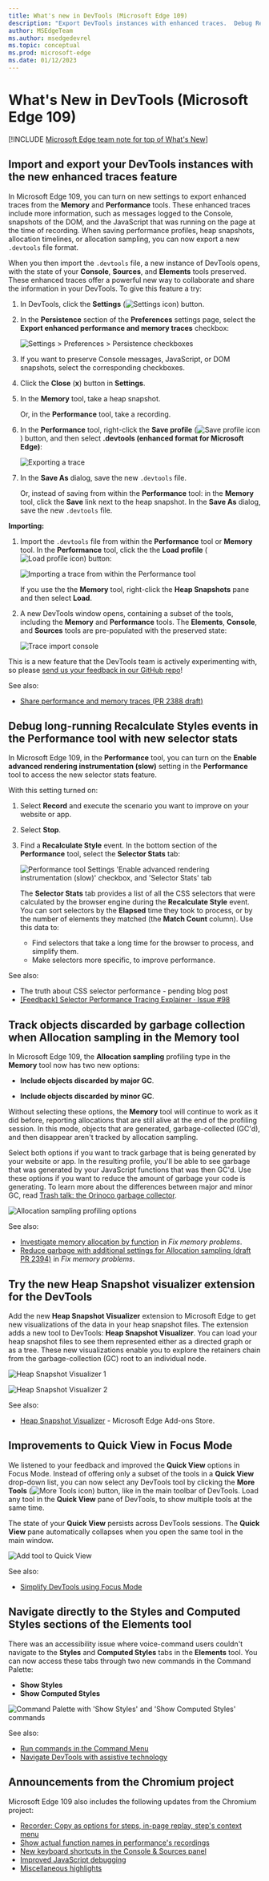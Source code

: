 ```yaml
---
title: What's new in DevTools (Microsoft Edge 109)
description: "Export DevTools instances with enhanced traces.  Debug Recalculate Styles events in Performance tool with selector stats.  Track GC'd objects when Allocation sampling in Memory tool.  Heap Snapshot Visualizer.  Quick View in Focus Mode has all tools.  Navigate directly to Styles in Elements tool.  And more."
author: MSEdgeTeam
ms.author: msedgedevrel
ms.topic: conceptual
ms.prod: microsoft-edge
ms.date: 01/12/2023
---
```

# What's New in DevTools (Microsoft Edge 109)

[!INCLUDE [Microsoft Edge team note for top of What's New](../../includes/edge-whats-new-note.md)]


<!-- Todo:
Items 1-4 (of 6): create final pngs.  
Check flow/positioning of pngs vs text steps.
Link to Chromium items when exist.
Link See Also items to articles when blog posts or PRs are published.
Final edit pass on text.
-->


<!-- ====================================================================== -->
## Import and export your DevTools instances with the new enhanced traces feature

<!-- Subtitle: Use enhanced traces to preserve Console messages, DOM snapshots, and the JavaScript running on the page when exporting a heap snapshot or performance trace. -->

In Microsoft Edge 109, you can turn on new settings to export enhanced traces from the **Memory** and **Performance** tools.  These enhanced traces include more information, such as messages logged to the Console, snapshots of the DOM, and the JavaScript that was running on the page at the time of recording.  When saving performance profiles, heap snapshots, allocation timelines, or allocation sampling, you can now export a new `.devtools` file format.

When you then import the `.devtools` file, a new instance of DevTools opens, with the state of your **Console**, **Sources**, and **Elements** tools preserved.  These enhanced traces offer a powerful new way to collaborate and share the information in your DevTools. To give this feature a try:

1. In DevTools, click the **Settings** (![Settings icon](../../../media/settings-gear-icon-light-theme.png)) button.

1. In the **Persistence** section of the **Preferences** settings page, select the **Export enhanced performance and memory traces** checkbox:

   ![Settings > Preferences > Persistence checkboxes](./devtools-109-images/enhanced-trace-settings.png)

1. If you want to preserve Console messages, JavaScript, or DOM snapshots, select the corresponding checkboxes.

1. Click the **Close** (**x**) button in **Settings**.

1. In the **Memory** tool, take a heap snapshot.

   Or, in the **Performance** tool, take a recording.

1. In the **Performance** tool, right-click the **Save profile** (![Save profile icon](./devtools-109-images/save-profile-icon.png)) button, and then select **.devtools (enhanced format for Microsoft Edge)**:

   ![Exporting a trace](./devtools-109-images/enhanced-trace-export.png)

1. In the **Save As** dialog, save the new `.devtools` file.

   Or, instead of saving from within the **Performance** tool: in the **Memory** tool, click the **Save** link next to the heap snapshot.  In the **Save As** dialog, save the new `.devtools` file.

**Importing:**

1. Import the `.devtools` file from within the **Performance** tool or **Memory** tool.  In the **Performance** tool, click the the **Load profile** (![Load profile icon](./devtools-109-images/load-profile-icon.png)) button:

   ![Importing a trace from within the Performance tool](./devtools-109-images/enhanced-trace-import.png)

   If you use the the **Memory** tool, right-click the **Heap Snapshots** pane and then select **Load**.

1. A new DevTools window opens, containing a subset of the tools, including the **Memory** and **Performance** tools.  The **Elements**, **Console**, and **Sources** tools are pre-populated with the preserved state:

   ![Trace import console](./devtools-109-images/enhanced-trace-import-console.png)

This is a new feature that the DevTools team is actively experimenting with, so please [send us your feedback in our GitHub repo](https://github.com/MicrosoftEdge/DevTools/issues)!

See also:
* [Share performance and memory traces (PR 2388 draft)](https://github.com/MicrosoftDocs/edge-developer/blob/user/pabrosse/enhanced-traces/microsoft-edge/devtools-guide-chromium/evaluate-performance/share-traces.md)
<!-- todo: link to final article when PR is live, after merge main into present branch.  expect:
* [Share performance and memory traces](../../../evaluate-performance/share-traces.md)
-->


<!-- ====================================================================== -->
## Debug long-running Recalculate Styles events in the Performance tool with new selector stats

<!-- Subtitle: Understand which of your CSS selectors are contributing to slow performance of your website or app. -->

In Microsoft Edge 109, in the **Performance** tool, you can turn on the **Enable advanced rendering instrumentation (slow)** setting in the **Performance** tool to access the new selector stats feature.

With this setting turned on:

1. Select **Record** and execute the scenario you want to improve on your website or app.

1. Select **Stop**.

1. Find a **Recalculate Style** event.  In the bottom section of the **Performance** tool, select the **Selector Stats** tab:

   ![Performance tool Settings 'Enable advanced rendering instrumentation (slow)' checkbox, and 'Selector Stats' tab](./devtools-109-images/advanced-rendering-instrum.png)

   The **Selector Stats** tab provides a list of all the CSS selectors that were calculated by the browser engine during the **Recalculate Style** event.  You can sort selectors by the **Elapsed** time they took to process, or by the number of elements they matched (the **Match Count** column).  Use this data to:

   * Find selectors that take a long time for the browser to process, and simplify them.
   * Make selectors more specific, to improve performance.

See also:
* The truth about CSS selector performance - pending blog post<!-- todo: incoming PR next week -->
* [[Feedback] Selector Performance Tracing Explainer · Issue #98](https://github.com/MicrosoftEdge/DevTools/issues/98)


<!-- ====================================================================== -->
## Track objects discarded by garbage collection when Allocation sampling in the Memory tool

<!-- Subtitle: Use the new options under Allocation sampling to track how much garbage your website or app is generating. -->
<!-- or: how much detached memory, memory leaks, unused allocated memory -->

In Microsoft Edge 109, the **Allocation sampling** profiling type in the **Memory** tool now has two new options:

*  **Include objects discarded by major GC**.

*  **Include objects discarded by minor GC**.

Without selecting these options, the **Memory** tool will continue to work as it did before, reporting allocations that are still alive at the end of the profiling session.  In this mode, objects that are generated, garbage-collected (GC'd), and then disappear aren't tracked by allocation sampling.

Select both options if you want to track garbage that is being generated by your website or app.  In the resulting profile, you'll be able to see garbage that was generated by your JavaScript functions that was then GC'd.  Use these options if you want to reduce the amount of garbage your code is generating.  To learn more about the differences between major and minor GC, read [Trash talk: the Orinoco garbage collector](https://v8.dev/blog/trash-talk).

![Allocation sampling profiling options](./devtools-109-images/allocation-sampling-profiling-options.png)
 
See also:
* [Investigate memory allocation by function](../../../memory-problems/index.md#investigate-memory-allocation-by-function) in _Fix memory problems_.
* [Reduce garbage with additional settings for Allocation sampling (draft PR 2394)](https://github.com/MicrosoftDocs/edge-developer/blob/user/zoghadya/allocation-sampling-gc-settings/microsoft-edge/devtools-guide-chromium/memory-problems/index.md#reduce-garbage-with-additional-settings-for-allocation-sampling) in _Fix memory problems_.<!-- todo: live URL.   https://github.com/MicrosoftDocs/edge-developer/pull/2394 -->
<!-- expect:
* [Reduce garbage with additional settings for Allocation sampling](../../../memory-problems/index.md#reduce-garbage-with-additional-settings-for-allocation-sampling) in _Fix memory problems_.
-->


<!-- ====================================================================== -->
## Try the new Heap Snapshot visualizer extension for the DevTools

<!-- Subtitle: Visualize the data in your heap snapshot like you've never seen before, as a directed graph or a tree. -->

Add the new **Heap Snapshot Visualizer** extension to Microsoft Edge to get new visualizations of the data in your heap snapshot files.  The extension adds a new tool to DevTools: **Heap Snapshot Visualizer**.  You can load your heap snapshot files to see them represented either as a directed graph or as a tree.  These new visualizations enable you to explore the retainers chain from the garbage-collection (GC) root to an individual node.

![Heap Snapshot Visualizer 1](./devtools-109-images/heap-snapshot-visualizer-1.png)
<!-- todo -->

![Heap Snapshot Visualizer 2](./devtools-109-images/heap-snapshot-visualizer-2.png)
<!-- Instructions for screenshot - todo
1. Get the heap snapshot visualizer extension from: Heap Snapshot visualizer - Microsoft Edge Addons
2. With the extension installed, open DevTools.
3. Go to the new Heap Snapshot Visualizer tool.
4. Choose file and select the attached .heapsnapshot file that's attached.
5. Select the Load button.
6. The Heap Snapshot Visualizer should show the heap snapshot as a graph. Refer to the attached screenshot.
7. Take a screenshot.
8. Now select the Tree button. The extension should now show the heap snapshot as a tree. Refer to the attached screenshot.
9. Take a screenshot.
-->

See also:
* [Heap Snapshot Visualizer](https://microsoftedge.microsoft.com/addons/detail/heap-snapshot-visualizer/fceldlhognbemkgfacnffkdanocidgce) - Microsoft Edge Add-ons Store.


<!-- ====================================================================== -->
## Improvements to Quick View in Focus Mode

<!-- Subtitle: Quick View now allows you to pick any tool, show several tools at once and persists across sessions. -->

We listened to your feedback and improved the **Quick View** options in Focus Mode.  Instead of offering only a subset of the tools in a **Quick View** drop-down list, you can now select any DevTools tool by clicking the **More Tools** (![More Tools icon](../../../media/more-tools-icon-light-theme.png)) button, like in the main toolbar of DevTools.  Load any tool in the **Quick View** pane of DevTools, to show multiple tools at the same time.

The state of your **Quick View** persists across DevTools sessions.  The **Quick View** pane automatically collapses when you open the same tool in the main window.

![Add tool to Quick View](./devtools-109-images/add-tool-to-quick-view.png)
 
See also:
* [Simplify DevTools using Focus Mode](../../../experimental-features/focus-mode.md)


<!-- ====================================================================== -->
## Navigate directly to the Styles and Computed Styles sections of the Elements tool

<!-- Subtitle: Use the Command Palette to directly navigate to the Styles section of the elements tool. -->

There was an accessibility issue where voice-command users couldn't navigate to the **Styles** and **Computed Styles** tabs in the **Elements** tool.  You can now access these tabs through two new commands in the Command Palette:
* **Show Styles**
* **Show Computed Styles**

![Command Palette with 'Show Styles' and 'Show Computed Styles' commands](./devtools-109-images/show-styles.png)

See also:
* [Run commands in the Command Menu](../../../command-menu/index.md)
* [Navigate DevTools with assistive technology](../../../accessibility/navigation.md)


<!-- ====================================================================== -->
## Announcements from the Chromium project

Microsoft Edge 109 also includes the following updates from the Chromium project:

<!-- todo: remove some links -->
* [Recorder: Copy as options for steps, in-page replay, step's context menu](https://developer.chrome.com/blog/new-in-devtools-109/#recorder)
* [Show actual function names in performance's recordings](https://developer.chrome.com/blog/new-in-devtools-109/#performance)
* [New keyboard shortcuts in the Console & Sources panel](https://developer.chrome.com/blog/new-in-devtools-109/#keyboard-shortcuts)
* [Improved JavaScript debugging](https://developer.chrome.com/blog/new-in-devtools-109/#debugging)
* [Miscellaneous highlights](https://developer.chrome.com/blog/new-in-devtools-109/#misc)


<!-- ====================================================================== -->
<!-- uncomment if content is copied from developer.chrome.com to this page -->

<!-- > [!NOTE]
> Portions of this page are modifications based on work created and [shared by Google](https://developers.google.com/terms/site-policies) and used according to terms described in the [Creative Commons Attribution 4.0 International License](https://creativecommons.org/licenses/by/4.0).
> The original page for announcements from the Chromium project is [What's New in DevTools (Chrome 109)](https://developer.chrome.com/blog/new-in-devtools-109) and is authored by [Jecelyn Yeen](https://developers.google.com/web/resources/contributors#jecelynyeen) (Developer advocate working on Chrome DevTools at Google). -->


<!-- ====================================================================== -->
<!-- uncomment if content is copied from developer.chrome.com to this page -->

<!-- [![Creative Commons License](../../../../media/cc-logo/88x31.png)](https://creativecommons.org/licenses/by/4.0)
This work is licensed under a [Creative Commons Attribution 4.0 International License](https://creativecommons.org/licenses/by/4.0). -->
